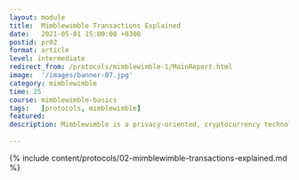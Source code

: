 ```yaml
---
layout: module
title:  Mimblewimble Transactions Explained
date:   2021-05-01 15:00:00 +0300
postid: pr02
format: article
level: intermediate
redirect_from: /protocols/mimblewimble-1/MainReport.html
image:  '/images/banner-07.jpg'
category: mimblewimble
time: 25
course: mimblewimble-basics
tags:   [protocols, mimblewimble]
featured:
description: Mimblewimble is a privacy-oriented, cryptocurrency technology. It differs from Bitcoin in some key areas
  
---
```


{% include content/protocols/02-mimblewimble-transactions-explained.md %}
